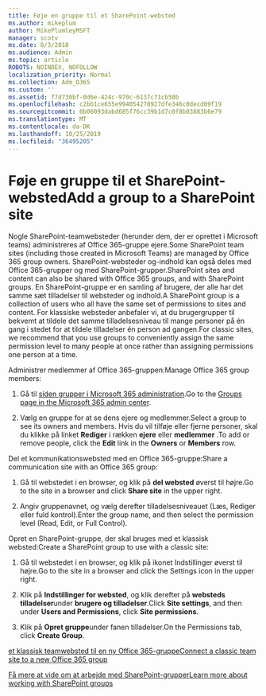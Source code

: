 ```yaml
---
title: Føje en gruppe til et SharePoint-websted
ms.author: mikeplum
author: MikePlumleyMSFT
manager: scotv
ms.date: 8/3/2018
ms.audience: Admin
ms.topic: article
ROBOTS: NOINDEX, NOFOLLOW
localization_priority: Normal
ms.collection: Adm_O365
ms.custom: ''
ms.assetid: f7d730bf-0d6e-424c-970c-6137c71cb50b
ms.openlocfilehash: c2bb1ce655e994054278927dfe346c0decd09f19
ms.sourcegitcommit: 0b06093dabd685f76cc39b1d7c0f8b03883b6e79
ms.translationtype: MT
ms.contentlocale: da-DK
ms.lasthandoff: 10/25/2019
ms.locfileid: "36495205"
---
```

# <a name="add-a-group-to-a-sharepoint-site"></a><span data-ttu-id="0debd-102">Føje en gruppe til et SharePoint-websted</span><span class="sxs-lookup"><span data-stu-id="0debd-102">Add a group to a SharePoint site</span></span>

<span data-ttu-id="0debd-103">Nogle SharePoint-teamwebsteder (herunder dem, der er oprettet i Microsoft teams) administreres af Office 365-gruppe ejere.</span><span class="sxs-lookup"><span data-stu-id="0debd-103">Some SharePoint team sites (including those created in Microsoft Teams) are managed by Office 365 group owners.</span></span> <span data-ttu-id="0debd-104">SharePoint-websteder og-indhold kan også deles med Office 365-grupper og med SharePoint-grupper.</span><span class="sxs-lookup"><span data-stu-id="0debd-104">SharePoint sites and content can also be shared with Office 365 groups, and with SharePoint groups.</span></span> <span data-ttu-id="0debd-105">En SharePoint-gruppe er en samling af brugere, der alle har det samme sæt tilladelser til websteder og indhold.</span><span class="sxs-lookup"><span data-stu-id="0debd-105">A SharePoint group is a collection of users who all have the same set of permissions to sites and content.</span></span> <span data-ttu-id="0debd-106">For klassiske websteder anbefaler vi, at du brugergrupper til bekvemt at tildele det samme tilladelsesniveau til mange personer på én gang i stedet for at tildele tilladelser én person ad gangen.</span><span class="sxs-lookup"><span data-stu-id="0debd-106">For classic sites, we recommend that you use groups to conveniently assign the same permission level to many people at once rather than assigning permissions one person at a time.</span></span>
  
<span data-ttu-id="0debd-107">Administrer medlemmer af Office 365-gruppen:</span><span class="sxs-lookup"><span data-stu-id="0debd-107">Manage Office 365 group members:</span></span>
  
1. <span data-ttu-id="0debd-108">Gå til [siden grupper i Microsoft 365 administration](https://portal.office.com/adminportal/home#/groups).</span><span class="sxs-lookup"><span data-stu-id="0debd-108">Go to the [Groups page in the Microsoft 365 admin center](https://portal.office.com/adminportal/home#/groups).</span></span>
    
2. <span data-ttu-id="0debd-109">Vælg en gruppe for at se dens ejere og medlemmer.</span><span class="sxs-lookup"><span data-stu-id="0debd-109">Select a group to see its owners and members.</span></span> <span data-ttu-id="0debd-110">Hvis du vil tilføje eller fjerne personer, skal du klikke på linket **Rediger** i rækken **ejere** eller **medlemmer** .</span><span class="sxs-lookup"><span data-stu-id="0debd-110">To add or remove people, click the **Edit** link in the **Owners** or **Members** row.</span></span> 
    
<span data-ttu-id="0debd-111">Del et kommunikationswebsted med en Office 365-gruppe:</span><span class="sxs-lookup"><span data-stu-id="0debd-111">Share a communication site with an Office 365 group:</span></span>
  
1. <span data-ttu-id="0debd-112">Gå til webstedet i en browser, og klik på **del websted** øverst til højre.</span><span class="sxs-lookup"><span data-stu-id="0debd-112">Go to the site in a browser and click **Share site** in the upper right.</span></span> 
    
2. <span data-ttu-id="0debd-113">Angiv gruppenavnet, og vælg derefter tilladelsesniveauet (Læs, Rediger eller fuld kontrol).</span><span class="sxs-lookup"><span data-stu-id="0debd-113">Enter the group name, and then select the permission level (Read, Edit, or Full Control).</span></span>
    
<span data-ttu-id="0debd-114">Opret en SharePoint-gruppe, der skal bruges med et klassisk websted:</span><span class="sxs-lookup"><span data-stu-id="0debd-114">Create a SharePoint group to use with a classic site:</span></span>
  
1. <span data-ttu-id="0debd-115">Gå til webstedet i en browser, og klik på ikonet Indstillinger øverst til højre.</span><span class="sxs-lookup"><span data-stu-id="0debd-115">Go to the site in a browser and click the Settings icon in the upper right.</span></span>
    
2. <span data-ttu-id="0debd-116">Klik på **Indstillinger for websted**, og klik derefter på **websteds tilladelser**under **brugere og tilladelser**.</span><span class="sxs-lookup"><span data-stu-id="0debd-116">Click **Site settings**, and then under **Users and Permissions**, click **Site permissions**.</span></span>
    
3. <span data-ttu-id="0debd-117">Klik på **Opret gruppe**under fanen tilladelser.</span><span class="sxs-lookup"><span data-stu-id="0debd-117">On the Permissions tab, click **Create Group**.</span></span>
    
[<span data-ttu-id="0debd-118">et klassisk teamwebsted til en ny Office 365-gruppe</span><span class="sxs-lookup"><span data-stu-id="0debd-118">Connect a classic team site to a new Office 365 group</span></span>](https://go.microsoft.com/fwlink/?linkid=2008654)
  
[<span data-ttu-id="0debd-119">Få mere at vide om at arbejde med SharePoint-grupper</span><span class="sxs-lookup"><span data-stu-id="0debd-119">Learn more about working with SharePoint groups</span></span>](https://go.microsoft.com/fwlink/?linkid=874658)
  


